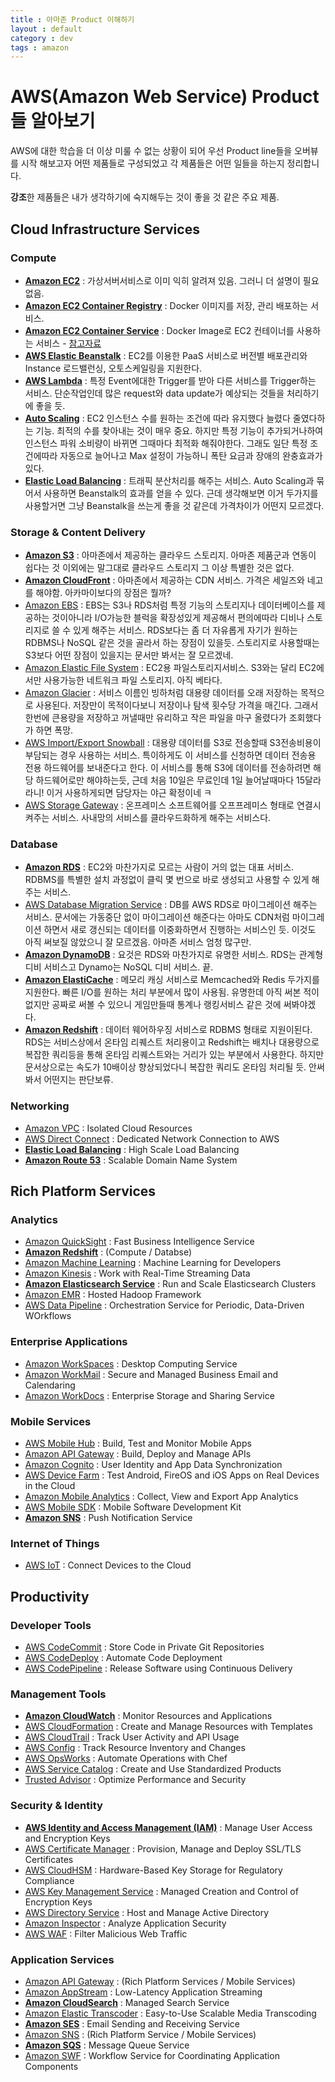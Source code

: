 ```yaml
---
title : 아마존 Product 이해하기
layout : default
category : dev
tags : amazon
---
```


# AWS(Amazon Web Service) Product들 알아보기

AWS에 대한 학습을 더 이상 미룰 수 없는 상황이 되어 우선 Product line들을 오버뷰를 시작 해보고자 어떤 제품들로 구성되었고 각 제품들은 어떤 일들을 하는지 정리합니다.

**강조**한 제품들은 내가 생각하기에 숙지해두는 것이 좋을 것 같은 주요 제품.

## Cloud Infrastructure Services

### Compute
- [**Amazon EC2**](https://aws.amazon.com/ko/ec2/) : 가상서버서비스로 이미 익히 알려져 있음. 그러니 더 설명이 필요 없음.
- [**Amazon EC2 Container Registry**](https://aws.amazon.com/ko/ecr/) : Docker 이미지를 저장, 관리 배포하는 서비스.
- [**Amazon EC2 Container Service**](https://aws.amazon.com/ko/ecs/) : Docker Image로 EC2 컨테이너를 사용하는 서비스 - [참고자료](http://blog.gsclip.com/2015/09/ec2-container-service-%EC%9D%B4%ED%95%B4/)
- [**AWS Elastic Beanstalk**](https://aws.amazon.com/ko/elasticbeanstalk/) : EC2를 이용한 PaaS 서비스로 버전별 배포관리와 Instance 로드밸런싱, 오토스케일링을 지원한다.
- [**AWS Lambda**](https://aws.amazon.com/ko/lambda/) : 특정 Event에대한 Trigger를 받아 다른 서비스를 Trigger하는 서비스. 단순작업인데 많은 request와 data update가 예상되는 것들을 처리하기에 좋을 듯.
- [**Auto Scaling**](https://aws.amazon.com/ko/autoscaling/) : EC2 인스턴스 수를 원하는 조건에 따라 유지했다 늘렸다 줄였다하는 기능. 최적의 수를 찾아내는 것이 매우 중요. 하지만 특정 기능이 추가되거나하여 인스턴스 파워 소비량이 바뀌면 그때마다 최적화 해줘야한다. 그래도 일단 특정 조건에따라 자동으로 늘어나고 Max 설정이 가능하니 폭탄 요금과 장애의 완충효과가 있다.
- [**Elastic Load Balancing**](https://aws.amazon.com/ko/elasticloadbalancing/) : 트래픽 분산처리를 해주는 서비스. Auto Scaling과 묶어서 사용하면 Beanstalk의 효과를 얻을 수 있다. 근데 생각해보면 이거 두가지를 사용할거면 그냥 Beanstalk을 쓰는게 좋을 것 같은데 가격차이가 어떤지 모르겠다.

### Storage & Content Delivery
- [**Amazon S3**](https://aws.amazon.com/ko/s3/) : 아마존에서 제공하는 클라우드 스토리지. 아마존 제품군과 연동이 쉽다는 것 이외에는 말그대로 클라우드 스토리지 그 이상 특별한 것은 없다.
- [**Amazon CloudFront**](https://aws.amazon.com/ko/cloudfront/) : 아마존에서 제공하는 CDN 서비스. 가격은 세일즈와 네고를 해야함. 아카마이보다의 장점은 뭘까?
- [Amazon EBS](https://aws.amazon.com/ko/ebs/) : EBS는 S3나 RDS처럼 특정 기능의 스토리지나 데이터베이스를 제공하는 것이아니라 I/O가능한 블럭을 확장성있게 제공해서 편의에따라 디비나 스토리지로 쓸 수 있게 해주는 서비스. RDS보다는 좀 더 자유롭게 자기가 원하는 RDBMS나 NoSQL 같은 것을 골라서 하는 장점이 있을듯. 스토리지로 사용할때는 S3보다 어떤 장점이 있을지는 문서만 봐서는 잘 모르겠네.
- [Amazon Elastic File System](https://aws.amazon.com/ko/efs) : EC2용 파일스토리지서비스. S3와는 달리 EC2에서만 사용가능한 네트워크 파일 스토리지. 아직 베타다.
- [Amazon Glacier](https://aws.amazon.com/ko/glacier) : 서비스 이름인 빙하처럼 대용량 데이터를 오래 저장하는 목적으로 사용된다. 저장만이 목적이다보니 저장이나 탐색 횟수당 가격을 매긴다. 그래서 한번에 큰용량을 저장하고 꺼낼때만 유리하고 작은 파일을 마구 올렸다가 조회했다가 하면 폭망.
- [AWS Import/Export Snowball](https://aws.amazon.com/ko/importexport) : 대용량 데이터를 S3로 전송할때 S3전송비용이 부담되는 경우 사용하는 서비스. 특이하게도 이 서비스를 신청하면 데이터 전송용 전용 하드웨어를 보내준다고 한다. 이 서비스를 통해 S3에 데이터를 전송하려면 해당 하드웨어로만 해야하는듯, 근데 처음 10일은 무료인데 1일 늘어날때마다 15달라라니! 이거 사용하게되면 담당자는 야근 확정이네 ㅋ
- [AWS Storage Gateway](https://aws.amazon.com/ko/storagegateway/) : 온프레미스 소프트웨어를 오프프레미스 형태로 연결시켜주는 서비스. 사내망의 서비스를 클라우드화하게 해주는 서비스다.

### Database
- [**Amazon RDS**](https://aws.amazon.com/ko/rds) : EC2와 마찬가지로 모르는 사람이 거의 없는 대표 서비스. RDBMS를 특별한 설치 과정없이 클릭 몇 번으로 바로 생성되고 사용할 수 있게 해주는 서비스.
- [AWS Database Migration Service](https://aws.amazon.com/ko/dms) : DB를 AWS RDS로 마이그레이션 해주는 서비스. 문서에는 가동중단 없이 마이그레이션 해준다는 아마도 CDN처럼 마이그레이션 하면서 새로 갱신되는 데이터를 이중화하면서 진행하는 서비스인 듯. 이것도 아직 써보질 않았으니 잘 모르겠음. 아마존 서비스 엄청 많구만.
- [**Amazon DynamoDB**](https://aws.amazon.com/ko/dynamodb) : 요것은 RDS와 마찬가지로 유명한 서비스. RDS는 관계형 디비 서비스고 Dynamo는 NoSQL 디비 서비스. 끝.
- [**Amazon ElastiCache**](https://aws.amazon.com/ko/elasticache) : 메모리 캐싱 서비스로 Memcached와 Redis 두가지를 지원한다. 빠른 I/O를 원하는 처리 부분에서 많이 사용됨. 유명한데 아직 써본 적이 없지만 공짜로 써볼 수 있으니 게임만들때 통계나 랭킹서비스 같은 것에 써봐야겠다.
- [**Amazon Redshift**](https://aws.amazon.com/ko/redshift) : 데이터 웨어하우징 서비스로 RDBMS 형태로 지원이된다. RDS는 서비스상에서 온타임 리퀘스트 처리용이고 Redshift는 배치나 대용량으로 복잡한 쿼리등을 통해 온타임 리퀘스트와는 거리가 있는 부분에서 사용한다. 하지만 문서상으로는 속도가 10배이상 향상되었다니 복잡한 쿼리도 온타임 처리될 듯. 안써봐서 어떤지는 판단보류.

### Networking
- [Amazon VPC]() : Isolated Cloud Resources
- [AWS Direct Connect]() : Dedicated Network Connection to AWS
- [**Elastic Load Balancing**]() : High Scale Load Balancing
- [**Amazon Route 53**]() : Scalable Domain Name System

## Rich Platform Services

### Analytics
- [Amazon QuickSight]() : Fast Business Intelligence Service
- [**Amazon Redshift**]() : (Compute / Databse)
- [Amazon Machine Learning]() : Machine Learning for Developers
- [Amazon Kinesis]() : Work with Real-Time Streaming Data
- [**Amazon Elasticsearch Service**]() : Run and Scale Elasticsearch Clusters
- [Amazon EMR]() : Hosted Hadoop Framework
- [AWS Data Pipeline]() : Orchestration Service for Periodic, Data-Driven WOrkflows

### Enterprise Applications
- [Amazon WorkSpaces]() : Desktop Computing Service
- [Amazon WorkMail]() : Secure and Managed Business Email and Calendaring
- [Amazon WorkDocs]() : Enterprise Storage and Sharing Service

### Mobile Services
- [AWS Mobile Hub]() : Build, Test and Monitor Mobile Apps
- [Amazon API Gateway]() : Build, Deploy and Manage APIs
- [Amazon Cognito]() : User Identity and App Data Synchronization
- [AWS Device Farm]() : Test Android, FireOS and iOS Apps on Real Devices in the Cloud
- [Amazon Mobile Analytics]() : Collect, View and Export App Analytics
- [AWS Mobile SDK]() : Mobile Software Development Kit
- [**Amazon SNS**]() : Push Notification Service

### Internet of Things
- [AWS IoT]() : Connect Devices to the Cloud

## Productivity

### Developer Tools
- [AWS CodeCommit]() : Store Code in Private Git Repositories
- [AWS CodeDeploy]() : Automate Code Deployment
- [AWS CodePipeline]() : Release Software using Continuous Delivery

### Management Tools
- [**Amazon CloudWatch**]() : Monitor Resources and Applications
- [AWS CloudFormation]() : Create and Manage Resources with Templates
- [AWS CloudTrail]() : Track User Activity and API Usage
- [AWS Config]() : Track Resource Inventory and Changes
- [AWS OpsWorks]() : Automate Operations with Chef
- [AWS Service Catalog]() : Create and Use Standardized Products
- [Trusted Advisor]() : Optimize Performance and Security

### Security & Identity
- [**AWS Identity and Access Management (IAM)**]() : Manage User Access and Encryption Keys
- [AWS Certificate Manager]() : Provision, Manage and Deploy SSL/TLS Certificates
- [AWS CloudHSM]() : Hardware-Based Key Storage for Regulatory Compliance
- [AWS Key Management Service]() : Managed Creation and Control of Encryption Keys
- [AWS Directory Service]() : Host and Manage Active Directory
- [Amazon Inspector]() : Analyze Application Security
- [AWS WAF]() : Filter Malicious Web Traffic

### Application Services
- [Amazon API Gateway]() : (Rich Platform Services / Mobile Services)
- [Amazon AppStream]() : Low-Latency Application Streaming
- [**Amazon CloudSearch**]() : Managed Search Service
- [Amazon Elastic Transcoder]() : Easy-to-Use Scalable Media Transcoding
- [**Amazon SES**]() : Email Sending and Receiving Service
- [Amazon SNS]() : (Rich Platform Service / Mobile Services)
- [**Amazon SQS**]() : Message Queue Service
- [Amazon SWF]() : Workflow Service for Coordinating Application Components
